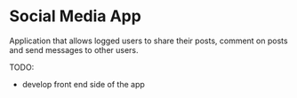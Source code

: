 # Social Media App
Application that allows logged users to share their posts, comment on posts and send messages to other users.

TODO:
* develop front end side of the app
